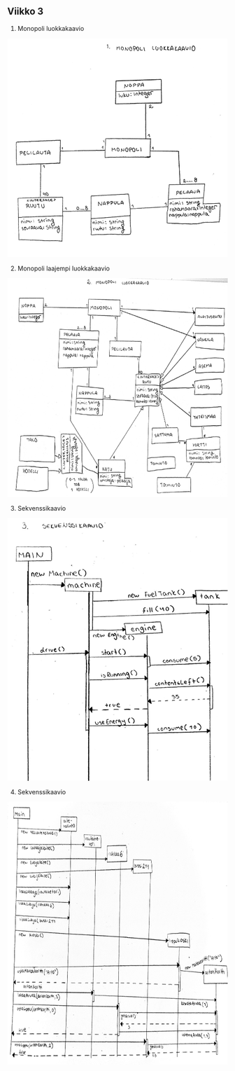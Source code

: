 ## Viikko 3

1. Monopoli luokkakaavio

<img src="https://github.com/johannaval/ot-harjoitustyo/blob/master/laskarit/viikko3/1.Monopoli-Luokkakaavio.jpg" width="900" height="500">

2. Monopoli laajempi luokkakaavio

<img src="https://github.com/johannaval/ot-harjoitustyo/blob/master/laskarit/viikko3/2.Monopoli-Luokkakaavio.jpg" width="900" height="500">

3. Sekvenssikaavio

<img src="https://github.com/johannaval/ot-harjoitustyo/blob/master/laskarit/viikko3/3.Sekevenssikaavio.jpg" width="900" height="600">

4. Sekvenssikaavio

<img src="https://github.com/johannaval/ot-harjoitustyo/blob/master/laskarit/viikko3/4.Sekvenssikaavio.jpg" width="900" height="600">

